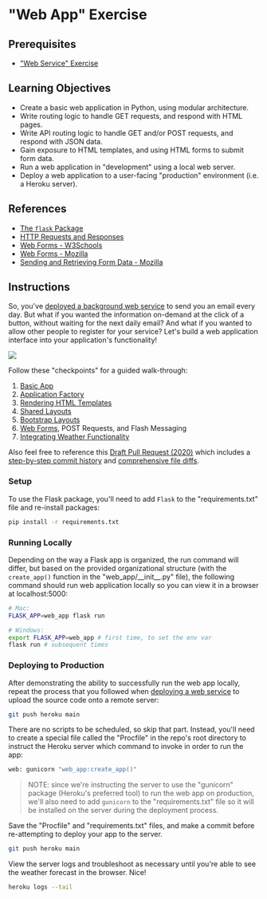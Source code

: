 # "Web App" Exercise

## Prerequisites

 + ["Web Service" Exercise](/exercises/web-service/README.md)

## Learning Objectives

  + Create a basic web application in Python, using modular architecture.
  + Write routing logic to handle GET requests, and respond with HTML pages.
  + Write API routing logic to handle GET and/or POST requests, and respond with JSON data.
  + Gain exposure to HTML templates, and using HTML forms to submit form data.
  + Run a web application in "development" using a local web server.
  + Deploy a web application to a user-facing "production" environment (i.e. a Heroku server).

## References

  + [The `flask` Package](/notes/python/packages/flask.md)
  + [HTTP Requests and Responses](/notes/info-systems/networks.md#HyperText-Transfer-Protocol)
  + [Web Forms - W3Schools](https://www.w3schools.com/html/html_forms.asp)
  + [Web Forms - Mozilla](https://developer.mozilla.org/en-US/docs/Learn/Forms)
  + [Sending and Retrieving Form Data - Mozilla](https://developer.mozilla.org/en-US/docs/Learn/Forms/Sending_and_retrieving_form_data)

## Instructions

So, you've [deployed a background web service](/exercises/web-service/README.md) to send you an email every day. But what if you wanted the information on-demand at the click of a button, without waiting for the next daily email? And what if you wanted to allow other people to register for your service? Let's build a web application interface into your application's functionality!

![](../../img/exercises/web-app/weather-form.png)

Follow these "checkpoints" for a guided walk-through:

  1. [Basic App](checkpoints/1-basic-app.md)
  2. [Application Factory](checkpoints/2-app-factory.md)
  3. [Rendering HTML Templates](checkpoints/3-render-template.md)
  4. [Shared Layouts](checkpoints/4-shared-layout.md)
  5. [Bootstrap Layouts](checkpoints/5-bootstrap-layout.md)
  6. [Web Forms](checkpoints/6-forms.md), POST Requests, and Flash Messaging
  7. [Integrating Weather Functionality](checkpoints/7-integration.md)

Also feel free to reference this [Draft Pull Request (2020)](https://github.com/prof-rossetti/daily-briefings-py/pull/4) which includes a [step-by-step commit history](https://github.com/prof-rossetti/daily-briefings-py/pull/4/commits) and [comprehensive file diffs](https://github.com/prof-rossetti/daily-briefings-py/pull/4/files).

### Setup

To use the Flask package, you'll need to add `Flask` to the "requirements.txt" file and re-install packages:

```sh
pip install -r requirements.txt
```

### Running Locally

Depending on the way a Flask app is organized, the run command will differ, but based on the provided organizational structure (with the `create_app()` function in the "web_app/\_\_init__.py" file), the following command should run web application locally so you can view it in a browser at localhost:5000:

```sh
# Mac:
FLASK_APP=web_app flask run

# Windows:
export FLASK_APP=web_app # first time, to set the env var
flask run # subsequent times
```

### Deploying to Production

After demonstrating the ability to successfully run the web app locally, repeat the process that you followed when [deploying a web service](/exercises/web-service/deploying.md) to upload the source code onto a remote server:

```sh
git push heroku main
```

There are no scripts to be scheduled, so skip that part. Instead, you'll need to create a special file called the "Procfile" in the repo's root directory to instruct the Heroku server which command to invoke in order to run the app:

```sh
web: gunicorn "web_app:create_app()"
```

> NOTE: since we're instructing the server to use the "gunicorn" package (Heroku's preferred tool) to run the web app on production, we'll also need to add `gunicorn` to the "requirements.txt" file so it will be installed on the server during the deployment process.

Save the "Procfile" and "requirements.txt" files, and make a commit before re-attempting to deploy your app to the server.

```sh
git push heroku main
```

View the server logs and troubleshoot as necessary until you're able to see the weather forecast in the browser. Nice!

```sh
heroku logs --tail
```
